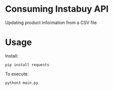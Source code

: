 # Consuming Instabuy API

Updating product information from a CSV file

# Usage

Install:

``` 
pip install requests
```

To execute:

``` 
python3 main.py
```

